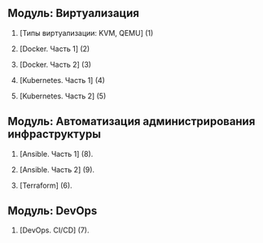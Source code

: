 

## Модуль: Виртуализация

1. [Типы виртуализации: KVM, QEMU] (1)

2. [Docker. Часть 1] (2)

3. [Docker. Часть 2] (3)

4. [Kubernetes. Часть 1] (4)

6. [Kubernetes. Часть 2] (5)


## Модуль: Автоматизация администрирования инфраструктуры

1. [Ansible. Часть 1] (8).

2. [Ansible. Часть 2] (9).

3. [Terraform] (6).



## Модуль: DevOps

1. [DevOps. CI/CD] (7).










